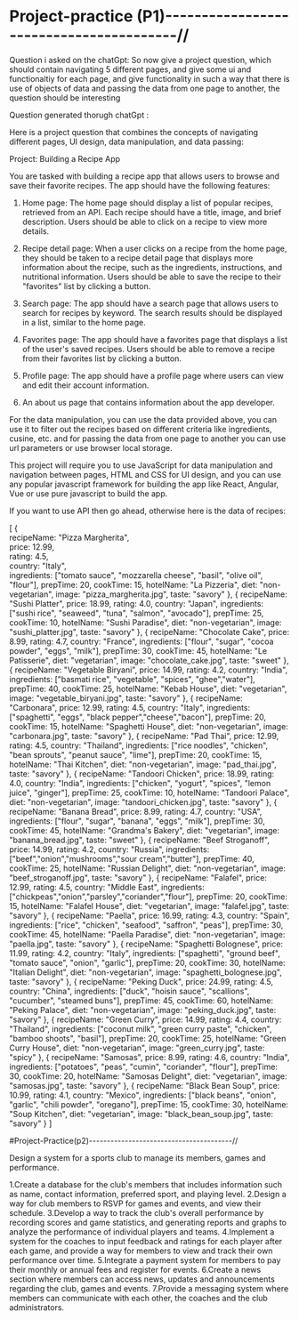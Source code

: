 # Project-practice (P1)----------------------------------------//

Question i asked on the chatGpt: So now give a project question, which should contain navigating 5 different pages, and give some ui and functionaltiy for each page, and give functionality in such a way that there is use of objects of data and passing the data from one page to another, the question should be interesting

Question generated thorugh chatGpt : 

Here is a project question that combines the concepts of navigating different pages, UI design, data manipulation, and data passing:

Project: Building a Recipe App

You are tasked with building a recipe app that allows users to browse and save their favorite recipes. The app should have the following features:

1. Home page: The home page should display a list of popular recipes, retrieved from an API. Each recipe should have a title, image, and brief description. Users should be able to click on a recipe to view more details.  

2. Recipe detail page: When a user clicks on a recipe from the home page, they should be taken to a recipe detail page that displays more information about the recipe, such as the ingredients, instructions, and nutritional information. Users should be able to save the recipe to their "favorites" list by clicking a button.

3. Search page: The app should have a search page that allows users to search for recipes by keyword. The search results should be displayed in a list, similar to the home page.

4. Favorites page: The app should have a favorites page that displays a list of the user's saved recipes. Users should be able to remove a recipe from their favorites list by clicking a button.

5. Profile page: The app should have a profile page where users can view and edit their account information.

6. An about us page that contains information about the app developer.

For the data manipulation, you can use the data provided above, you can use it to filter out the recipes based on different criteria like ingredients, cusine, etc. and for passing the data from one page to another you can use url parameters or use browser local storage.

This project will require you to use JavaScript for data manipulation and navigation between pages, HTML and CSS for UI design, and you can use any popular javascript framework for building the app like React, Angular, Vue or use pure javascript to build the app.


If you want to use API then go ahead, otherwise here is the data of recipes: 


[    {        
        recipeName: "Pizza Margherita",       
        price: 12.99,        
        rating: 4.5,        
        country: "Italy",        
        ingredients: ["tomato sauce", "mozzarella cheese", "basil", "olive oil", "flour"],
        prepTime: 20,
        cookTime: 15,
        hotelName: "La Pizzeria",
        diet: "non-vegetarian",
        image: "pizza_margherita.jpg",
        taste: "savory"
    },
    {
        recipeName: "Sushi Platter",
        price: 18.99,
        rating: 4.0,
        country: "Japan",
        ingredients: ["sushi rice", "seaweed", "tuna", "salmon", "avocado"],
        prepTime: 25,
        cookTime: 10,
        hotelName: "Sushi Paradise",
        diet: "non-vegetarian",
        image: "sushi_platter.jpg",
        taste: "savory"
    },
    {
        recipeName: "Chocolate Cake",
        price: 8.99,
        rating: 4.7,
        country: "France",
        ingredients: ["flour", "sugar", "cocoa powder", "eggs", "milk"],
        prepTime: 30,
        cookTime: 45,
        hotelName: "Le Patisserie",
        diet: "vegetarian",
        image: "chocolate_cake.jpg",
        taste: "sweet"
    },
    {
        recipeName: "Vegetable Biryani",
        price: 14.99,
        rating: 4.2,
        country: "India",
        ingredients: ["basmati rice", "vegetable", "spices", "ghee","water"],
        prepTime: 40,
        cookTime: 25,
        hotelName: "Kebab House",
        diet: "vegetarian",
        image: "vegetable_biryani.jpg",
        taste: "savory"
    },
    {
        recipeName: "Carbonara",
        price: 12.99,
        rating: 4.5,
        country: "Italy",
        ingredients: ["spaghetti", "eggs", "black pepper","cheese","bacon"],
        prepTime: 20,
        cookTime: 15,
        hotelName: "Spaghetti House",
        diet: "non-vegetarian",
        image: "carbonara.jpg",
        taste: "savory"
    },
    {
    recipeName: "Pad Thai",
    price: 12.99,
    rating: 4.5,
    country: "Thailand",
    ingredients: ["rice noodles", "chicken", "bean sprouts", "peanut sauce", "lime"],
    prepTime: 20,
    cookTime: 15,
    hotelName: "Thai Kitchen",
    diet: "non-vegetarian",
    image: "pad_thai.jpg",
    taste: "savory"
  },
  {
    recipeName: "Tandoori Chicken",
    price: 18.99,
    rating: 4.0,
    country: "India",
    ingredients: ["chicken", "yogurt", "spices", "lemon juice", "ginger"],
    prepTime: 25,
    cookTime: 10,
    hotelName: "Tandoori Palace",
    diet: "non-vegetarian",
    image: "tandoori_chicken.jpg",
    taste: "savory"
  },
  {
    recipeName: "Banana Bread",
    price: 8.99,
    rating: 4.7,
    country: "USA",
    ingredients: ["flour", "sugar", "banana", "eggs", "milk"],
    prepTime: 30,
    cookTime: 45,
    hotelName: "Grandma's Bakery",
    diet: "vegetarian",
    image: "banana_bread.jpg",
    taste: "sweet"
  },
  {
    recipeName: "Beef Stroganoff",
    price: 14.99,
    rating: 4.2,
    country: "Russia",
    ingredients: ["beef","onion","mushrooms","sour cream","butter"],
    prepTime: 40,
    cookTime: 25,
    hotelName: "Russian Delight",
    diet: "non-vegetarian",
    image: "beef_stroganoff.jpg",
    taste: "savory"
  },
  {
    recipeName: "Falafel",
    price: 12.99,
    rating: 4.5,
    country: "Middle East",
    ingredients: ["chickpeas","onion","parsley","coriander","flour"],
    prepTime: 20,
    cookTime: 15,
    hotelName: "Falafel House",
    diet: "vegetarian",
    image: "falafel.jpg",
    taste: "savory"
  },
  {
    recipeName: "Paella",
    price: 16.99,
    rating: 4.3,
    country: "Spain",
    ingredients: ["rice", "chicken", "seafood", "saffron", "peas"],
    prepTime: 30,
    cookTime: 45,
    hotelName: "Paella Paradise",
    diet: "non-vegetarian",
    image: "paella.jpg",
    taste: "savory"
},
{
    recipeName: "Spaghetti Bolognese",
    price: 11.99,
    rating: 4.2,
    country: "Italy",
    ingredients: ["spaghetti", "ground beef", "tomato sauce", "onion", "garlic"],
    prepTime: 20,
    cookTime: 30,
    hotelName: "Italian Delight",
    diet: "non-vegetarian",
    image: "spaghetti_bolognese.jpg",
    taste: "savory"
},
{
    recipeName: "Peking Duck",
    price: 24.99,
    rating: 4.5,
    country: "China",
    ingredients: ["duck", "hoisin sauce", "scallions", "cucumber", "steamed buns"],
    prepTime: 45,
    cookTime: 60,
    hotelName: "Peking Palace",
    diet: "non-vegetarian",
    image: "peking_duck.jpg",
    taste: "savory"
},
{
    recipeName: "Green Curry",
    price: 14.99,
    rating: 4.4,
    country: "Thailand",
    ingredients: ["coconut milk", "green curry paste", "chicken", "bamboo shoots", "basil"],
    prepTime: 20,
    cookTime: 25,
    hotelName: "Green Curry House",
    diet: "non-vegetarian",
    image: "green_curry.jpg",
    taste: "spicy"
},
{
    recipeName: "Samosas",
    price: 8.99,
    rating: 4.6,
    country: "India",
    ingredients: ["potatoes", "peas", "cumin", "coriander", "flour"],
    prepTime: 30,
    cookTime: 20,
    hotelName: "Samosas Delight",
    diet: "vegetarian",
    image: "samosas.jpg",
    taste: "savory"
},
{
    recipeName: "Black Bean Soup",
    price: 10.99,
    rating: 4.1,
    country: "Mexico",
    ingredients: ["black beans", "onion", "garlic", "chili powder", "oregano"],
    prepTime: 15,
    cookTime: 30,
    hotelName: "Soup Kitchen",
    diet: "vegetarian",
    image: "black_bean_soup.jpg",
    taste: "savory"
}
]


#Project-Practice(p2)----------------------------------------//

Design a system for a sports club to manage its members, games and performance.

1.Create a database for the club's members that includes information such as name, contact information, preferred sport, and playing level.
2.Design a way for club members to RSVP for games and events, and view their schedule.
3.Develop a way to track the club's overall performance by recording scores and game statistics, and generating reports and graphs to analyze the performance of individual players and teams.
4.Implement a system for the coaches to input feedback and ratings for each player after each game, and provide a way for members to view and track their own performance over time.
5.Integrate a payment system for members to pay their monthly or annual fees and register for events.
6.Create a news section where members can access news, updates and announcements regarding the club, games and events.
7.Provide a messaging system where members can communicate with each other, the coaches and the club administrators.

























